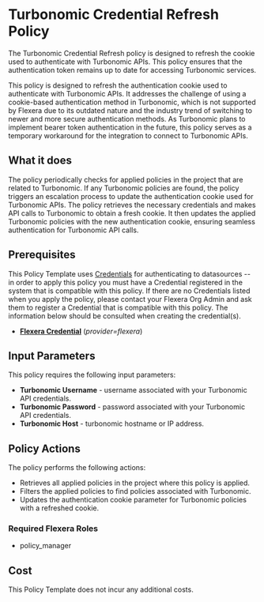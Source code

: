 # Turbonomic Credential Refresh Policy

The Turbonomic Credential Refresh policy is designed to refresh the cookie used to authenticate with Turbonomic APIs. This policy ensures that the authentication token remains up to date for accessing Turbonomic services.

This policy is designed to refresh the authentication cookie used to authenticate with Turbonomic APIs. It addresses the challenge of using a cookie-based authentication method in Turbonomic, which is not supported by Flexera due to its outdated nature and the industry trend of switching to newer and more secure authentication methods. As Turbonomic plans to implement bearer token authentication in the future, this policy serves as a temporary workaround for the integration to connect to Turbonomic APIs.

## What it does

The policy periodically checks for applied policies in the project that are related to Turbonomic. If any Turbonomic policies are found, the policy triggers an escalation process to update the authentication cookie used for Turbonomic APIs. The policy retrieves the necessary credentials and makes API calls to Turbonomic to obtain a fresh cookie. It then updates the applied Turbonomic policies with the new authentication cookie, ensuring seamless authentication for Turbonomic API calls.

## Prerequisites

This Policy Template uses [Credentials](https://docs.flexera.com/flexera/EN/Automation/ManagingCredentialsExternal.htm) for authenticating to datasources -- in order to apply this policy you must have a Credential registered in the system that is compatible with this policy. If there are no Credentials listed when you apply the policy, please contact your Flexera Org Admin and ask them to register a Credential that is compatible with this policy. The information below should be consulted when creating the credential(s).

- [**Flexera Credential**](https://docs.flexera.com/flexera/EN/Automation/ProviderCredentials.htm) (_provider=flexera_)

## Input Parameters

This policy requires the following input parameters:

- **Turbonomic Username** - username associated with your Turbonomic API credentials.
- **Turbonomic Password** - password associated with your Turbonomic API credentials.
- **Turbonomic Host** - turbonomic hostname or IP address.

## Policy Actions

The policy performs the following actions:

- Retrieves all applied policies in the project where this policy is applied.
- Filters the applied policies to find policies associated with Turbonomic.
- Updates the authentication cookie parameter for Turbonomic policies with a refreshed cookie.

### Required Flexera Roles

- policy_manager

## Cost

This Policy Template does not incur any additional costs.
